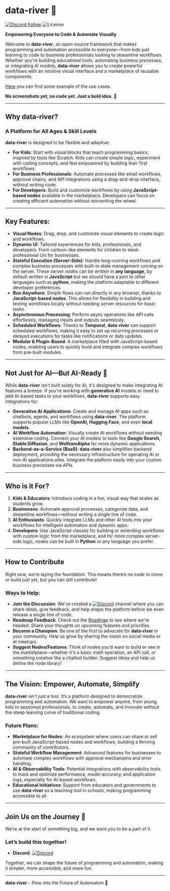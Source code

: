 # **data-river** 🌊

[![Discord Follow](https://dcbadge.vercel.app/api/server/GjrVyZH9?style=flat)](https://discord.gg/CmEqvZQUQn)
![License](https://img.shields.io/badge/license-MIT-blue.svg)

**Empowering Everyone to Code & Automate Visually**

Welcome to **data-river**, an open-source framework that makes programming and automation accessible to everyone—from kids just learning to code to business professionals looking to streamline workflows. Whether you're building educational tools, automating business processes, or integrating AI models, **data-river** allows you to create powerful workflows with an intuitive visual interface and a marketplace of reusable components.

[Here](https://github.com/softflow24/data-river/blob/main/USE_CASE_EXAMPLES.md) you can find some example of the use cases.

**No screenshots yet, no code yet. Just a bold idea.** 🎉

---

## **Why data-river?**

### A Platform for All Ages & Skill Levels

**data-river** is designed to be flexible and adaptive:

- **For Kids**: Start with visual blocks that teach programming basics, inspired by tools like Scratch. Kids can create simple logic, experiment with coding concepts, and feel empowered by building their first workflows. 
- **For Business Professionals**: Automate processes like email workflows, approval chains, and API integrations using a drag-and-drop interface, without writing code.
- **For Developers**: Build and customize workflows by using **JavaScript-based nodes** available in the marketplace. Developers can focus on creating efficient automation without reinventing the wheel.

---

## **Key Features**:

- **Visual Nodes**: Drag, drop, and customize visual elements to create logic and workflows.
- **Dynamic UI**: Tailored experiences for kids, professionals, and developers. From cartoon-like elements for children to sleek professional UIs for businesses.
- **Stateful Execution (Server-Side)**: Handle long-running workflows and complex business processes with built-in state management running on the server. These server nodes can be written in **any language**, by default written in **JavaScript** but we should have a port to other languages such as **python**, making the platform adaptable to different developer preferences.
- **Run Anywhere**: Simple flows can run directly in any browser, thanks to **JavaScript-based nodes**. This allows for flexibility in building and testing workflows locally without needing server resources for basic tasks.
- **Asynchronous Processing**: Perform async operations like API calls effortlessly, managing inputs and outputs seamlessly.
- **Scheduled Workflows**: Thanks to **Temporal**, **data-river** can support scheduled workflows, making it easy to set up recurring processes or delayed executions for tasks like notifications or data updates.
- **Modular & Plugin-Based**: A marketplace filled with JavaScript-based nodes, enabling users to quickly build and integrate complex workflows from pre-built modules.

---

## **Not Just for AI—But AI-Ready** 🤖

While **data-river** isn't built solely for AI, it's designed to make integrating AI features a breeze. If you're working with **generative AI** models or need to add AI-based tasks to your workflows, **data-river** supports easy integrations for:

- **Generative AI Applications**: Create and manage AI apps such as chatbots, agents, and workflows using **data-river**. The platform supports popular LLMs like **OpenAI, Hugging Face**, and even **local models**.
- **AI Workflow Automation**: Visually create AI workflows without needing extensive coding. Connect your AI models to tools like **Google Search, Stable Diffusion**, and **WolframAlpha** for more dynamic applications.
- **Backend-as-a-Service (BaaS)**: **data-river** also simplifies backend deployment, providing the necessary infrastructure for operating AI or non-AI applications alike. Integrate the platform easily into your custom business processes via APIs.

---

## **Who is it For?**

1. **Kids & Educators**: Introduce coding in a fun, visual way that scales as students grow.
2. **Businesses**: Automate approval processes, categorize data, and streamline workflows—without writing a single line of code.
3. **AI Enthusiasts**: Quickly integrate LLMs and other AI tools into your workflows for intelligent automation and dynamic apps.
4. **Developers**: Use JavaScript classes for building or extending workflows with custom logic from the marketplace, and for more complex server-side logic, nodes can be built in **Python** or any language you prefer.

---

## **How to Contribute**

Right now, we’re laying the foundation. This means there’s no code to clone or build just yet, but you can still contribute!

### Ways to Help:

- **Join the Discussion**: We’ve created a [![Discord](https://dcbadge.vercel.app/api/server/GjrVyZH9?style=flat)](https://discord.gg/GjrVyZH9) channel where you can share ideas, give feedback, and help shape the platform before we even release a single line of code.
- **Roadmap Feedback**: Check out the [Roadmap](https://github.com/orgs/softflow24/projects/2/views/4) to see where we're headed. Share your thoughts on upcoming features and priorities.
- **Become a Champion**: Be one of the first to advocate for **data-river** in your community. Help us grow by sharing the vision on social media or at meetups.
- **Suggest Nodes/Features**: Think of nodes you’d want to build or see in the marketplace—whether it's a basic math operation, an API call, or something creative like a chatbot builder. Suggest ideas and help us define the node library!

---

## **The Vision: Empower, Automate, Simplify**

**data-river** isn't just a tool. It’s a platform designed to democratize programming and automation. We want to empower anyone, from young kids to seasoned professionals, to create, automate, and innovate without the steep learning curve of traditional coding.

### Future Plans:

- **Marketplace for Nodes**: An ecosystem where users can share or sell pre-built JavaScript-based nodes and workflows, building a thriving community of contributors.
- **Stateful Workflow Management**: Advanced features for businesses to automate complex workflows with approval mechanisms and error handling.
- **AI & Observability Tools**: Potential integrations with observability tools to track and optimize performance, model accuracy, and application logs, especially for AI-based workflows.
- **Educational Initiatives**: Support from educators and governments to use **data-river** as a teaching tool in schools, making programming accessible to all.

---

## **Join Us on the Journey** 🚀

We’re at the start of something big, and we want you to be a part of it.

### Let’s build this together!

- **Discord**: [![Discord](https://dcbadge.vercel.app/api/server/GjrVyZH9?style=flat)](https://discord.gg/GjrVyZH9)

Together, we can shape the future of programming and automation, making it simpler, more accessible, and more fun.

---

**data-river** – Flow into the Future of Automation 🌊
